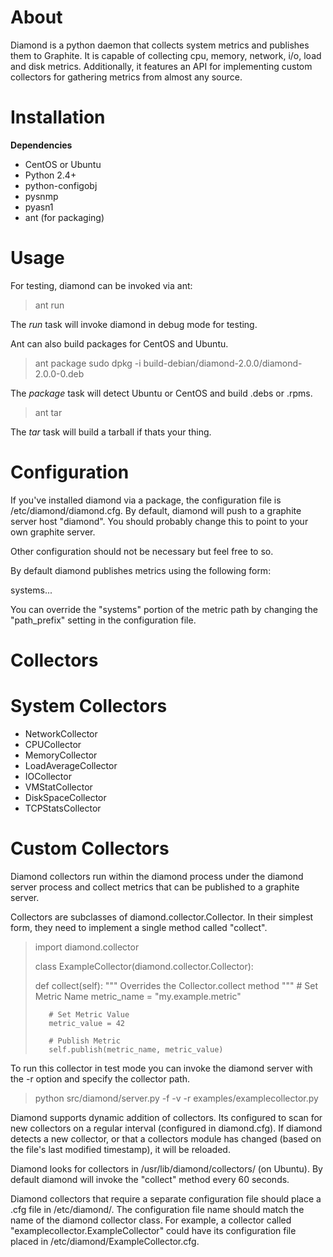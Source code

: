 About
=====

Diamond is a python daemon that collects system metrics and publishes them to Graphite. It is 
capable of collecting cpu, memory, network, i/o, load and disk metrics.  Additionally, 
it features an API for implementing custom collectors for gathering metrics from almost any source. 

Installation
=====

**Dependencies**
-   CentOS or Ubuntu
-   Python 2.4+
-   python-configobj
-   pysnmp
-   pyasn1
-   ant (for packaging)

Usage 
=====

For testing, diamond can be invoked via ant: 

> ant run

The *run* task will invoke diamond in debug mode for testing.

Ant can also build packages for CentOS and Ubuntu.

> ant package
> sudo dpkg -i build-debian/diamond-2.0.0/diamond-2.0.0-0.deb

The *package* task will detect Ubuntu or CentOS and build .debs or .rpms. 
 
> ant tar

The *tar* task will build a tarball if thats your thing.

Configuration
=====

If you've installed diamond via a package, the configuration file is /etc/diamond/diamond.cfg. By default, diamond 
will push to a graphite server host "diamond". You should probably change this to point to your own graphite server.

Other configuration should not be necessary but feel free to so.

By default diamond publishes metrics using the following form:

systems.<hostname>.<metrics>.<metric>

You can override the "systems" portion of the metric path by changing the "path_prefix" setting in the configuration file. 

Collectors
===== 

System Collectors
======

-   NetworkCollector
-   CPUCollector
-   MemoryCollector
-   LoadAverageCollector
-   IOCollector
-   VMStatCollector
-   DiskSpaceCollector
-   TCPStatsCollector

Custom Collectors
======

Diamond collectors run within the diamond process under the diamond server process and collect metrics that can be published to a graphite server.

Collectors are subclasses of diamond.collector.Collector. In their simplest form, they need to implement a single method called "collect".

> import diamond.collector
>
> class ExampleCollector(diamond.collector.Collector):
>    
>    def collect(self):
>        """
>        Overrides the Collector.collect method
>        """
>        # Set Metric Name
>        metric_name = "my.example.metric"
>
>        # Set Metric Value
>        metric_value = 42
>
>        # Publish Metric
>        self.publish(metric_name, metric_value)

To run this collector in test mode you can invoke the diamond server with the -r option and specify the collector path.

> python src/diamond/server.py -f -v -r examples/examplecollector.py

Diamond supports dynamic addition of collectors. Its configured to scan for new collectors on a regular interval (configured in diamond.cfg). 
If diamond detects a new collector, or that a collectors module has changed (based on the file's last modified timestamp), it will be reloaded.

Diamond looks for collectors in /usr/lib/diamond/collectors/ (on Ubuntu). By default diamond will invoke the "collect" method every 60 seconds. 

Diamond collectors that require a separate configuration file should place a .cfg file in /etc/diamond/. 
The configuration file name should match the name of the diamond collector class.  For example, a collector called 
"examplecollector.ExampleCollector" could have its configuration file placed in /etc/diamond/ExampleCollector.cfg.
